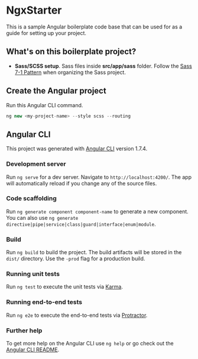 # NgxStarter

This is a sample Angular boilerplate code base that can be used for as a guide for setting up your project.

## What's on this boilerplate project?
- **Sass/SCSS setup**. Sass files inside **src/app/sass** folder. Follow the [Sass 7-1 Pattern](https://sass-guidelin.es/#architecture) when organizing the Sass project.

## Create the Angular project

Run this Angular CLI command.

```js
ng new <my-project-name> --style scss --routing
```



## Angular CLI

This project was generated with [Angular CLI](https://github.com/angular/angular-cli) version 1.7.4.

### Development server

Run `ng serve` for a dev server. Navigate to `http://localhost:4200/`. The app will automatically reload if you change any of the source files.

### Code scaffolding

Run `ng generate component component-name` to generate a new component. You can also use `ng generate directive|pipe|service|class|guard|interface|enum|module`.

### Build

Run `ng build` to build the project. The build artifacts will be stored in the `dist/` directory. Use the `-prod` flag for a production build.

### Running unit tests

Run `ng test` to execute the unit tests via [Karma](https://karma-runner.github.io).

### Running end-to-end tests

Run `ng e2e` to execute the end-to-end tests via [Protractor](http://www.protractortest.org/).

### Further help

To get more help on the Angular CLI use `ng help` or go check out the [Angular CLI README](https://github.com/angular/angular-cli/blob/master/README.md).
